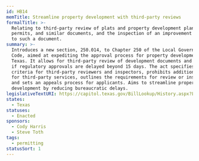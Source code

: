 ```yaml
---
id: HB14
memTitle: Streamline property development with third-party reviews
formalTitle: >-
  Relating to third-party review of plats and property development plans,
  permits, and similar documents, and the inspection of an improvement related
  to such a document.
summary: >-
  Introduces a new section, 250.014, to Chapter 250 of the Local Government
  Code, aimed at expediting the approval process for property development in
  Texas. It allows for third-party review of development documents and permits
  if regulatory approvals are delayed beyond 15 days. The act specifies the
  criteria for third-party reviewers and inspectors, prohibits additional fees
  for third-party services, outlines the requirements for review or inspection,
  and sets an appeals process for applicants. Aims to streamline property
  development by reducing bureaucratic delays.
legislativeTextURI: https://capitol.texas.gov/BillLookup/History.aspx?LegSess=88R&Bill=HB14
states:
  - Texas
statuses:
  - Enacted
sponsors:
  - Cody Harris
  - Steve Toth
tags:
  - permitting
statusSort: 1
---
```

